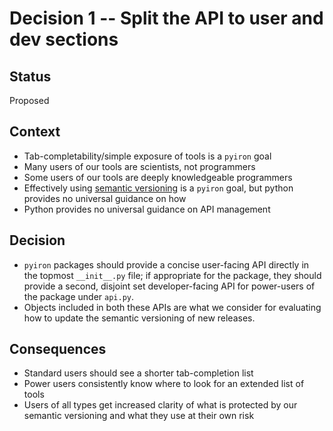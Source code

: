 # Decision 1 -- Split the API to user and dev sections

## Status

Proposed

## Context

- Tab-completability/simple exposure of tools is a `pyiron` goal
- Many users of our tools are scientists, not programmers
- Some users of our tools are deeply knowledgeable programmers
- Effectively using [semantic versioning](https://semver.org/) is a `pyiron` goal, but python provides no universal guidance on how
- Python provides no universal guidance on API management

## Decision

- `pyiron` packages should provide a concise user-facing API directly in the topmost `__init__.py` file; if appropriate for the package, they should provide a second, disjoint set developer-facing API for power-users of the package under `api.py`.
- Objects included in both these APIs are what we consider for evaluating how to update the semantic versioning of new releases.

## Consequences

- Standard users should see a shorter tab-completion list 
- Power users consistently know where to look for an extended list of tools
- Users of all types get increased clarity of what is protected by our semantic versioning and what they use at their own risk
